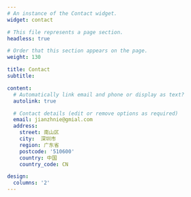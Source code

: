 ```yaml
---
# An instance of the Contact widget.
widget: contact

# This file represents a page section.
headless: true

# Order that this section appears on the page.
weight: 130

title: Contact
subtitle:

content:
  # Automatically link email and phone or display as text?
  autolink: true

  # Contact details (edit or remove options as required)
  email: jianzhnie@gmial.com
  address:
    street: 南山区
    city:  深圳市
    region: 广东省
    postcode: '510600'
    country: 中国
    country_code: CN

design:
  columns: '2'
---
```


